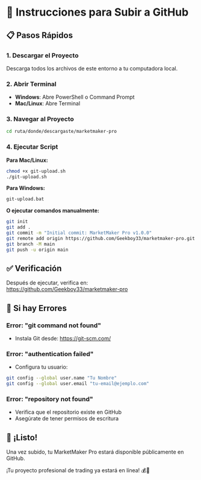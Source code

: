 # 🚀 Instrucciones para Subir a GitHub

## 📋 **Pasos Rápidos**

### 1. **Descargar el Proyecto**
Descarga todos los archivos de este entorno a tu computadora local.

### 2. **Abrir Terminal**
- **Windows**: Abre PowerShell o Command Prompt
- **Mac/Linux**: Abre Terminal

### 3. **Navegar al Proyecto**
```bash
cd ruta/donde/descargaste/marketmaker-pro
```

### 4. **Ejecutar Script**

**Para Mac/Linux:**
```bash
chmod +x git-upload.sh
./git-upload.sh
```

**Para Windows:**
```cmd
git-upload.bat
```

**O ejecutar comandos manualmente:**
```bash
git init
git add .
git commit -m "Initial commit: MarketMaker Pro v1.0.0"
git remote add origin https://github.com/Geekboy33/marketmaker-pro.git
git branch -M main
git push -u origin main
```

## ✅ **Verificación**

Después de ejecutar, verifica en:
https://github.com/Geekboy33/marketmaker-pro

## 🔧 **Si hay Errores**

### Error: "git command not found"
- Instala Git desde: https://git-scm.com/

### Error: "authentication failed"
- Configura tu usuario:
```bash
git config --global user.name "Tu Nombre"
git config --global user.email "tu-email@ejemplo.com"
```

### Error: "repository not found"
- Verifica que el repositorio existe en GitHub
- Asegúrate de tener permisos de escritura

## 🎉 **¡Listo!**

Una vez subido, tu MarketMaker Pro estará disponible públicamente en GitHub.

¡Tu proyecto profesional de trading ya estará en línea! 💰🚀